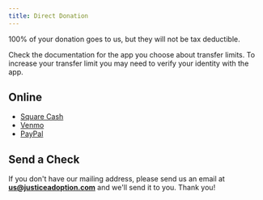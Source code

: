 ```yaml
---
title: Direct Donation
---
```


100% of your donation goes to us, but they will not be tax deductible.

Check the documentation for the app you choose about transfer limits. To increase your transfer limit you may need to verify your identity with the app.

## Online

- [Square Cash](https://cash.me/$jjustice82)
- [Venmo](https://venmo.com/joshjustice)
- [PayPal](https://paypal.me/jjustice82)

## Send a Check

If you don't have our mailing address, please send us an email at **us@justiceadoption.com** and we'll send it to you. Thank you!
